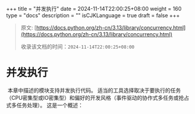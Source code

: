 +++
title = "并发执行"
date = 2024-11-14T22:00:25+08:00
weight = 160
type = "docs"
description = ""
isCJKLanguage = true
draft = false
+++

> 原文: [https://docs.python.org/zh-cn/3.13/library/concurrency.html](https://docs.python.org/zh-cn/3.13/library/concurrency.html)
>
> 收录该文档的时间：`2024-11-14T22:00:25+08:00`

# 并发执行

​	本章中描述的模块支持并发执行代码。 适当的工具选择取决于要执行的任务（CPU密集型或IO密集型）和偏好的开发风格（事件驱动的协作式多任务或抢占式多任务处理）。 这是一个概述：
